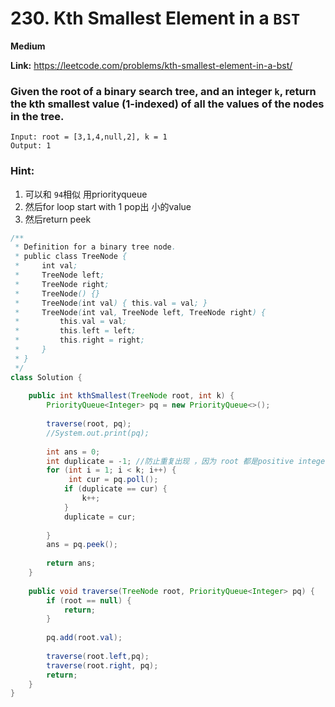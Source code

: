 # 230. Kth Smallest Element in a `BST`

**Medium**

**Link:** 
https://leetcode.com/problems/kth-smallest-element-in-a-bst/


### Given the root of a binary search tree, and an integer `k`, return the kth smallest value (1-indexed) of all the values of the nodes in the tree.


```
Input: root = [3,1,4,null,2], k = 1
Output: 1

```
### Hint:
1. 可以和 `94`相似 用priorityqueue
2. 然后for loop start with 1 pop出 小的value
3. 然后return peek





```java
/**
 * Definition for a binary tree node.
 * public class TreeNode {
 *     int val;
 *     TreeNode left;
 *     TreeNode right;
 *     TreeNode() {}
 *     TreeNode(int val) { this.val = val; }
 *     TreeNode(int val, TreeNode left, TreeNode right) {
 *         this.val = val;
 *         this.left = left;
 *         this.right = right;
 *     }
 * }
 */
class Solution {
    
    public int kthSmallest(TreeNode root, int k) {
        PriorityQueue<Integer> pq = new PriorityQueue<>();
        
        traverse(root, pq);
        //System.out.print(pq);
        
        int ans = 0;
        int duplicate = -1; //防止重复出现 ，因为 root 都是positive integer
        for (int i = 1; i < k; i++) {
             int cur = pq.poll();
            if (duplicate == cur) {
                k++;
            }
            duplicate = cur;
            
        }
        ans = pq.peek();
        
        return ans;
    }
    
    public void traverse(TreeNode root, PriorityQueue<Integer> pq) {
        if (root == null) {
            return;
        }
        
        pq.add(root.val);
        
        traverse(root.left,pq);
        traverse(root.right, pq);
        return;
    }
}

```